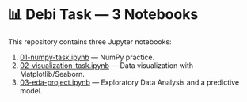 # 📊 Debi Task — 3 Notebooks

This repository contains three Jupyter notebooks:

1. [01-numpy-task.ipynb](notebooks/01-numpy-task.ipynb) — NumPy practice.
2. [02-visualization-task.ipynb](notebooks/02-visualization-task.ipynb) — Data visualization with Matplotlib/Seaborn.
3. [03-eda-project.ipynb](notebooks/03_eda_dimond+regression.ipynb) — Exploratory Data Analysis and a predictive model.
